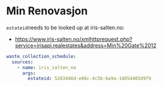 # Min Renovasjon


`estateid`needs to be looked up at iris-salten.no:

- https://www.iris-salten.no/xmlhttprequest.php?service=irisapi.realestates&address=Min%20Gate%2012

```yaml
waste_collection_schedule:
  sources:
    - name: iris_salten_no
      args:
        estateid: 5263446d-e66c-4c5b-ba9a-14054403d9f9

